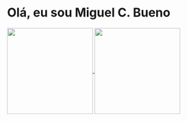 # Olá, eu sou Miguel C. Bueno
<a href="https://github.com/m1guel-cb/">
  <img height=200 align="center" src="https://github-readme-stats.vercel.app/api?username=M1guel-cb&show_icons=true&title_color=f00&bg_color=141414&text_color=fafafa&icon_color=f00&locale=pt-br&border_radius=12&rank_icon=github" />
</a>
<a href="https://github.com/m1guel-cb/">
  <img height=200 align="center" src="https://github-readme-stats.vercel.app/api/top-langs/?username=m1guel-cb&size_weight=0.5&count_weight=0.5&layout=donut&title_color=f00&bg_color=141414&text_color=fafafa&locale=pt-br&border_radius=12" />
</a>
